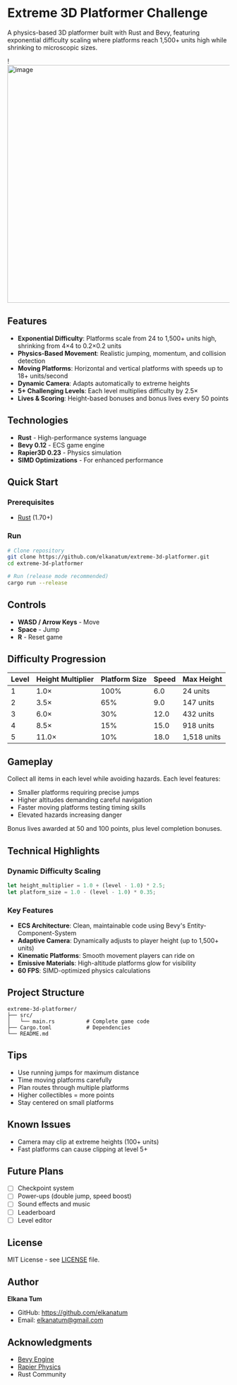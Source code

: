 # Extreme 3D Platformer Challenge

A physics-based 3D platformer built with Rust and Bevy, featuring exponential difficulty scaling where platforms reach 1,500+ units high while shrinking to microscopic sizes.

!<img width="959" height="539" alt="image" src="https://github.com/user-attachments/assets/83e7247b-d8f0-44f7-b449-30193fb7f78c" />


## Features

- **Exponential Difficulty**: Platforms scale from 24 to 1,500+ units high, shrinking from 4×4 to 0.2×0.2 units
- **Physics-Based Movement**: Realistic jumping, momentum, and collision detection
- **Moving Platforms**: Horizontal and vertical platforms with speeds up to 18+ units/second
- **Dynamic Camera**: Adapts automatically to extreme heights
- **5+ Challenging Levels**: Each level multiplies difficulty by 2.5×
- **Lives & Scoring**: Height-based bonuses and bonus lives every 50 points

## Technologies

- **Rust** - High-performance systems language
- **Bevy 0.12** - ECS game engine
- **Rapier3D 0.23** - Physics simulation
- **SIMD Optimizations** - For enhanced performance

## Quick Start

### Prerequisites
- [Rust](https://www.rust-lang.org/tools/install) (1.70+)

### Run
```bash
# Clone repository
git clone https://github.com/elkanatum/extreme-3d-platformer.git
cd extreme-3d-platformer

# Run (release mode recommended)
cargo run --release
```

## Controls

- **WASD / Arrow Keys** - Move
- **Space** - Jump
- **R** - Reset game

## Difficulty Progression

| Level | Height Multiplier | Platform Size | Speed | Max Height |
|-------|------------------|---------------|-------|------------|
| 1     | 1.0×             | 100%          | 6.0   | 24 units   |
| 2     | 3.5×             | 65%           | 9.0   | 147 units  |
| 3     | 6.0×             | 30%           | 12.0  | 432 units  |
| 4     | 8.5×             | 15%           | 15.0  | 918 units  |
| 5     | 11.0×            | 10%           | 18.0  | 1,518 units|

## Gameplay

Collect all items in each level while avoiding hazards. Each level features:
- Smaller platforms requiring precise jumps
- Higher altitudes demanding careful navigation
- Faster moving platforms testing timing skills
- Elevated hazards increasing danger

Bonus lives awarded at 50 and 100 points, plus level completion bonuses.

## Technical Highlights

### Dynamic Difficulty Scaling
```rust
let height_multiplier = 1.0 + (level - 1.0) * 2.5;
let platform_size = 1.0 - (level - 1.0) * 0.35;
```

### Key Features
- **ECS Architecture**: Clean, maintainable code using Bevy's Entity-Component-System
- **Adaptive Camera**: Dynamically adjusts to player height (up to 1,500+ units)
- **Kinematic Platforms**: Smooth movement players can ride on
- **Emissive Materials**: High-altitude platforms glow for visibility
- **60 FPS**: SIMD-optimized physics calculations

## Project Structure
```
extreme-3d-platformer/
├── src/
│   └── main.rs          # Complete game code
├── Cargo.toml           # Dependencies
└── README.md
```

## Tips

- Use running jumps for maximum distance
- Time moving platforms carefully
- Plan routes through multiple platforms
- Higher collectibles = more points
- Stay centered on small platforms

## Known Issues

- Camera may clip at extreme heights (100+ units)
- Fast platforms can cause clipping at level 5+

## Future Plans

- [ ] Checkpoint system
- [ ] Power-ups (double jump, speed boost)
- [ ] Sound effects and music
- [ ] Leaderboard
- [ ] Level editor

## License

MIT License - see [LICENSE](LICENSE) file.

## Author

**Elkana Tum**
- GitHub: https://github.com/elkanatum
- Email: elkanatum@gmail.com

## Acknowledgments

- [Bevy Engine](https://bevyengine.org/)
- [Rapier Physics](https://rapier.rs/)
- Rust Community
